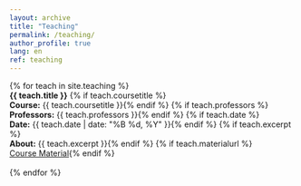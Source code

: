 ```yaml
---
layout: archive
title: "Teaching"
permalink: /teaching/
author_profile: true
lang: en
ref: teaching
---
```


<div class="teaching-list">
  {% for teach in site.teaching %}
    <div class="teaching-item">
      <strong>{{ teach.title }}</strong>
      {% if teach.coursetitle %}<br><strong>Course:</strong> {{ teach.coursetitle }}{% endif %}
      {% if teach.professors %}<br><strong>Professors:</strong> {{ teach.professors }}{% endif %}
      {% if teach.date %}<br><strong>Date:</strong> {{ teach.date | date: "%B %d, %Y" }}{% endif %}
      {% if teach.excerpt %}<br><strong>About:</strong> {{ teach.excerpt }}{% endif %}
      {% if teach.materialurl %}<br><a href="{{ teach.materialurl }}" target="_blank">Course Material</a>{% endif %}
    </div>
    <br>
  {% endfor %}
</div>